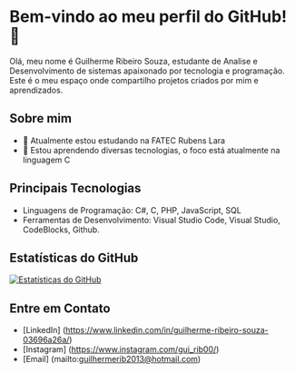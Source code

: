 # Bem-vindo ao meu perfil do GitHub! 👋

Olá, meu nome é Guilherme Ribeiro Souza, estudante de Analise e Desenvolvimento de sistemas apaixonado por tecnologia e programação. Este é o meu espaço onde compartilho projetos criados por mim e aprendizados.

## Sobre mim

- 🔭 Atualmente estou estudando na FATEC Rubens Lara
- 🌱 Estou aprendendo diversas tecnologias, o foco está atualmente na linguagem C

## Principais Tecnologias

- Linguagens de Programação: C#, C, PHP, JavaScript, SQL
- Ferramentas de Desenvolvimento: Visual Studio Code, Visual Studio, CodeBlocks, Github.

## Estatísticas do GitHub

[![Estatísticas do GitHub](https://github-readme-stats.vercel.app/api?username=guirib00&show_icons=true&theme=radical)](https://github.com/anuraghazra/github-readme-stats)

## Entre em Contato

- [LinkedIn] (https://www.linkedin.com/in/guilherme-ribeiro-souza-03696a26a/)
- [Instagram] (https://www.instagram.com/gui_rib00/)
- [Email] (mailto:guilhermerib2013@hotmail.com)
